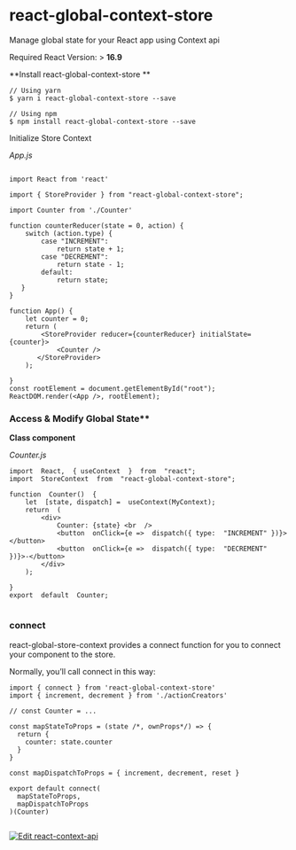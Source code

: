 
# react-global-context-store

Manage global state for your React app using Context api

  

Required React Version: > **16.9**

  

**Install react-global-context-store **

```
// Using yarn
$ yarn i react-global-context-store --save

// Using npm
$ npm install react-global-context-store --save

```

Initialize Store Context

*App.js*

```

import React from 'react'

import { StoreProvider } from "react-global-context-store";

import Counter from './Counter'

function counterReducer(state = 0, action) {
	switch (action.type) {
		case "INCREMENT":
	 		return state + 1;
		case "DECREMENT":
	 		return state - 1;
		default:
			return state;
   }
}
  
function App() {
	let counter = 0;
	return (
		<StoreProvider reducer={counterReducer} initialState={counter}>
			<Counter />
	   </StoreProvider>
	);

}
const rootElement = document.getElementById("root");
ReactDOM.render(<App />, rootElement);
```

  

### Access & Modify Global State**

  
  

**Class component**

*Counter.js*

```
import  React,  { useContext  }  from  "react";
import  StoreContext  from  "react-global-context-store";

function  Counter()  {
	let  [state, dispatch] =  useContext(MyContext);
	return  (
		<div>
			Counter: {state} <br  />
			<button  onClick={e =>  dispatch({ type:  "INCREMENT" })}></button>
			<button  onClick={e =>  dispatch({ type:  "DECREMENT" })}>-</button>
		</div>
	);

}
export  default  Counter;
 
```

### connect

react-global-store-context provides a connect function for you to connect your component to the store.

Normally, you’ll call connect in this way:

```
import { connect } from 'react-global-context-store'
import { increment, decrement } from './actionCreators'

// const Counter = ...

const mapStateToProps = (state /*, ownProps*/) => {
  return {
    counter: state.counter
  }
}

const mapDispatchToProps = { increment, decrement, reset }

export default connect(
  mapStateToProps,
  mapDispatchToProps
)(Counter)


```
[![Edit react-context-api](https://codesandbox.io/static/img/play-codesandbox.svg)](https://codesandbox.io/s/react-context-api-cvndq?fontsize=14&hidenavigation=1&theme=dark)